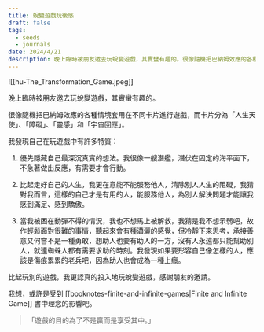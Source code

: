 ```yaml
---
title: 蛻變遊戲玩後感
draft: false
tags:
  - seeds
  - journals
date: 2024/4/21
description: 晚上臨時被朋友邀去玩蛻變遊戲，其實蠻有趣的。很像隨機把巴納姆效應的各種情境套用在不同卡片進行遊戲，而卡片分為「人生天使」、「障礙」、「靈感」和「宇宙回應」。
---
```

![[hu-The_Transformation_Game.jpeg]]

晚上臨時被朋友邀去玩蛻變遊戲，其實蠻有趣的。

很像隨機把巴納姆效應的各種情境套用在不同卡片進行遊戲，而卡片分為「人生天使」、「障礙」、「靈感」和「宇宙回應」。

我發現自己在玩遊戲中有許多特質：

1. 優先隱藏自己最深沉真實的想法。我很像一艘潛艦，潛伏在固定的海平面下，不急著做出反應，有需要才會行動。

2. 比起走好自己的人生，我更在意能不能服務他人，清除別人人生的阻礙，我猜對我而言，這樣的自己才是有用的人，能服務他人，為別人解決問題才能讓我感到滿足、感到驕傲。

3. 當我被困在動彈不得的情況，我也不想馬上被解救，我猜是我不想示弱吧，故作輕鬆面對很難的事情，聽起來會有種瀟灑的感覺，但冷靜下來思考，承接善意又何嘗不是一種勇敢，想助人也要有助人的一方，沒有人永遠都只能幫助別人，就連蜘蛛人都有需要求助的時刻。我發現如果要形容自己像怎樣的人，應該是傷痕累累的老兵吧，因為助人也會成為一種上癮。

比起玩別的遊戲，我更認真的投入地玩蛻變遊戲，感謝朋友的邀請。

我想，或許是受到 [[booknotes-finite-and-infinite-games|Finite and Infinite Game]] 書中理念的影響吧。

> 「遊戲的目的為了不是贏而是享受其中。」